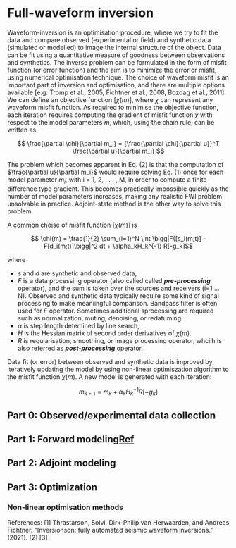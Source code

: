 # Full-waveform inversion
Waveform-inversion is an optimisation procedure, where we try to fit the data and compare observed (experimental or field) and synthetic data (simulated or modelled) to image the internal structure of the object. Data can be fit using a quantitative measure of goodness between observations and synthetics. The inverse problem can be formulated in the form of misfit function (or error function) and the aim is to minimize the error or misfit, using numerical optimisation technique.  The choice of waveform misfit is an important part of inversion and optimisation, and there are multiple options available
[e.g. Tromp et al., 2005, Fichtner et al., 2008, Bozdag et al., 2011]. We can define an objective function $[\chi(m)]$, where $\chi$ can represent any waveform misfit function. As required to minimise the objective function, each iteration requires computing the gradient of misfit function $\chi$ with respect to the model parameters $m$, which, using the chain rule, can be written as

$$ \frac{\partial \chi}{\partial m_i} = {\frac{\partial \chi}{\partial u}}^T \frac{\partial u}{\partial m_i} $$

The problem which becomes apparent in Eq. (2) is that the computation of $\frac{\partial u}{\partial m_i}$ would require solving Eq. (1) once for
each model parameter $m_i$, with i = 1, 2, . . . , M, in order to compute a finite-difference type gradient. This becomes practically impossible quickly as the number of model parameters increases, making any realistic FWI problem unsolvable in practice. Adjoint-state method is the other way to solve this problem.

A common choise of misfit function $[\chi(m)]$ is 

$$ \chi(m) = \frac{1}{2} \sum_{i=1}^N \int \bigg|F([s_i(m;t)] - F[d_i(m;t)]\bigg|^2 dt + \alpha_kH_k^{-1} R[-g_k]$$ 

where 
  + $s$ and $d$ are synthetic and observed data, 
  + $F$ is a data processing operator (also called called _**pre-processing**_ operator), and the sum is taken over the sources and receivers (i=1 ... N). Observed and synthetic data typically require some kind of signal processing to make meaniingful comparison. Bandpass filter is often used for $F$ operator. Sometimes additional sprocessing are required such as normalization, muting, denoising, or redatuming.
  + $\alpha$ is step length detemined by line search, 
  + $H$ is the Hessian matrix of second order derivatives of $\chi(m)$.
  + $R$ is regularisation, smoothing, or image processing operator, whciih is also referred as _**post-processing**_ operator. 

Data fit (or error) between observed and synthetic data is improved by iteratively updating the model by using non-linear optimiszation algorithm to the misfit function $\chi(m)$. A new model is generated with each iteration:

$$m_{k+1} = m_k + \alpha_kH_k^{-1} R[-g_k]$$

## Part 0: Observed/experimental data collection

## Part 1: Forward modeling[Ref](https://wiki.seg.org/wiki/Full-waveform_inversion,_Part_1:_Forward_modeling "text title")


## Part 2: Adjoint modeling


## Part 3: Optimization

### Non-linear optimisation methods



References:
[1] Thrastarson, Solvi, Dirk-Philip van Herwaarden, and Andreas Fichtner. "Inversionson: fully automated seismic waveform inversions." (2021).
[2]
[3]
